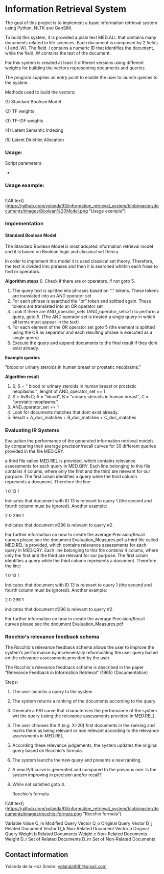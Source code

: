 # Information Retrieval System 
   
The goal of this project is to implement a basic information retrieval system using Python, NLTK and GenSIM. 

To build this system, it is provided a plain text MED.ALL that contains many documents related to life sciences. Each document is composed by 2 fields (.I and .W). The field .I contains a numeric ID that identifies the document, while the field .W contains the text of the document.

For this system is created at least 3 different versions using different weights for building the vectors representing documents and queries.

The program supplies an entry point to enable the user to launch queries to the system.


Methods used to build the vectors:

(1) Standard Boolean Model

(2) TF weights

(3) TF-IDF weights

(4) Latent Semantic Indexing

(5) Latent Dirichlet Allocation


### Usage:

Script parameters:

* 


  
### Usage example:
```

```

![Alt text] (https://github.com/yolanda93/information_retrieval_system/blob/master/documents/images/Boolean%20Model.png "Usage example")

### Implementation

#### Standard Boolean Model
The Standard Boolean Model is most adopted information retrieval model and it is based on Boolean logic and classical set theory.

In order to implement this model it is used classical set theory. Therefore, the text is divided into phrases and then it is searched whithin each frase to find or operators.

**Algorithm steps**
  0. Check if there are or operators. if not goto 5.
  1. The query text is splitted into phrases based on "." tokens. These tokens are translated into an AND operator set
  2. For each phrase is searched the "or" token and splitted again. These tokens are translated into an OR operator set
  3. Look If there are AND_operator_sets (AND_operator_sets>1) to perform a query, goto 5. (The AND operator set is treated a single query in which all terms must appear in the text)
  4. For each element of the OR operator set goto 5 (the element is splitted using the OR as separator and each resulting phrase is executed as a single query)
  5. Execute the query and append documents to the final result if they dont exist already.
  

**Example queries**

   "blood or urinary steroids in human breast or prostatic neoplasms."
   
**Algorithm result**

 1. S; S =  " blood or urinary steroids in human breast or prostatic neoplasms."; lenght of AND_operator_set == 1
 2. S = AvBvC; A = "blood", B = "urinary steroids in human breast", C = "prostatic neoplasms."
 3.  AND_operator_set == 1
 4. Look for documents matches that dont exist already.
 5. Result = A_doc_matches + B_doc_matches  + C_doc_matches 


### Evaluating IR Systems

Evaluation the performance of the generated information retrieval models by comparing their average precision/recall curves for 30 different queries provided in the file MED.QRY. 

a third file called MED.REL is provided, which contains relevance assessments for each query in MED.QRY. Each line belonging to this file contains 4 colums, where only the first and the third are relevant for our purpose. The first colum identifies a query while the third column represents a document. Therefore the line:

1  0  13  1

Indicates that document with ID 13 is relevant to query 1 (the second and fourth column must be ignored). Another example:

2  0  296  1

indicates that document #296 is relevant to query #2.

For further information on how to create the average Precision/Recall curves please see the document Evaluation_Measures.pdf a third file called MED.REL is provided, which contains relevance assessments for each query in MED.QRY. Each line belonging to this file contains 4 colums, where only the first and the third are relevant for our purpose. The first colum identifies a query while the third column represents a document. Therefore the line:

1  0  13  1

Indicates that document with ID 13 is relevant to query 1 (the second and fourth column must be ignored). Another example:

2  0  296  1

indicates that document #296 is relevant to query #2.

For further information on how to create the average Precision/Recall curves please see the document Evaluation_Measures.pdf 

### Rocchio's relevance feedback schema

 The Rocchio's relevance feedback schema allows the user to improve the system's performance by incrementally reformulating the user query based on the relevance assessments provided by the user.
 
 The Rocchio's relevance feedback scheme is described in the paper "Relevance Feedback in Information Retrieval" (1965) (Documentation)
 
 Steps:
 
 1) The user launchs a query to the system.

2) The system returns a ranking of the documents according to the query.

3) Generate a P/R curve that characterises the performance of the system wrt the query (using the relevance assessments provided in MED.REL).

4) The user chooses the X (e.g. X=20) first documents in the ranking and marks them as being relevant or non relevant according to the relevance assessments in MED.REL.

5) According these relevance judgements, the system updates the original query based on Rocchio's formula.

6) The system launchs the new query and presents a new ranking.

7) A new P/R curve is generated and compared to the previous one. Is the system improving in precision and/or recall?

8) While not satisfied goto 4.

     Rocchio's formula

![Alt text] (https://github.com/yolanda93/information_retrieval_system/blob/master/documents/images/rocchio-formula.png "Rocchio formula")

Variable	Value
 Q_m	Modified Query Vector
 Q_o 	Original Query Vector
 D_j 	Related Document Vector
 D_k 	Non-Related Document Vector
 a 	Original Query Weight
 b 	Related Documents Weight
 c 	Non-Related Documents Weight
 D_r 	Set of Related Documents
 D_nr   Set of Non-Related Documents

## Contact information
		
Yolanda de la Hoz Simón. yolanda93h@gmail.com
